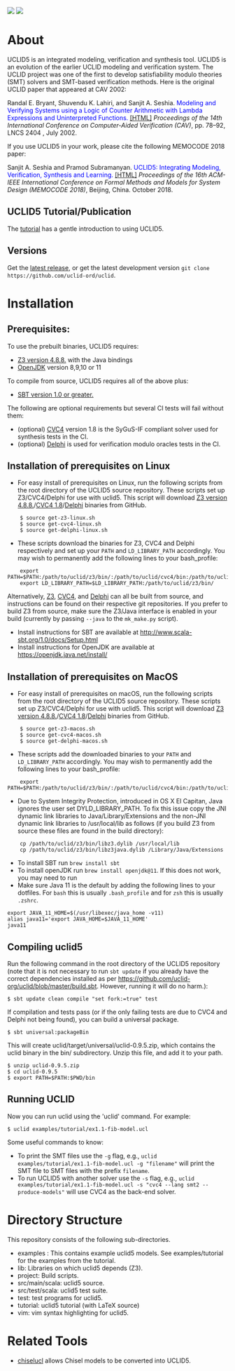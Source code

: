 <a href="https://travis-ci.org/uclid-org/uclid"><img src="https://travis-ci.org/uclid-org/uclid.svg?branch=master"></a>
![](https://github.com/uclid-org/uclid/workflows/Uclid%20CI/badge.svg)

# About

UCLID5 is an integrated modeling, verification and synthesis tool. UCLID5 is an evolution of the earlier UCLID modeling and verification system. The UCLID project was one of the first to develop satisfiability modulo theories (SMT) solvers and SMT-based verification methods. Here is the original UCLID paper that appeared at CAV 2002:

Randal E. Bryant, Shuvendu K. Lahiri, and Sanjit A. Seshia. <font color="blue">Modeling and Verifying Systems using a Logic of Counter Arithmetic with Lambda Expressions and Uninterpreted Functions.</font> [\[HTML\]](https://people.eecs.berkeley.edu/~sseshia/pubs/b2hd-bryant-cav02.html)
*Proceedings of the 14th International Conference on Computer-Aided Verification (CAV)*, pp. 78–92, LNCS 2404 , July 2002.

If you use UCLID5 in your work, please cite the following MEMOCODE 2018 paper:

Sanjit A. Seshia and Pramod Subramanyan. <font color="blue">UCLID5: Integrating Modeling, Verification, Synthesis and Learning.</font> [\[HTML\]](https://people.eecs.berkeley.edu/~sseshia/pubs/b2hd-seshia-memocode18.html)
*Proceedings of the 16th ACM-IEEE International Conference on Formal Methods and Models for System Design (MEMOCODE 2018)*, Beijing, China. October 2018. 


## UCLID5 Tutorial/Publication

The [tutorial](https://github.com/uclid-org/uclid/blob/master/tutorial/tutorial.pdf) has a gentle introduction to using UCLID5.


## Versions

Get the [latest release](https://github.com/uclid-org/uclid/releases), or get the latest development version `git clone https://github.com/uclid-ord/uclid`.

# Installation

## Prerequisites:
To use the prebuilt binaries, UCLID5 requires:
- [Z3 version 4.8.8.](https://github.com/Z3Prover/z3/releases/tag/z3-4.8.8) with the Java bindings
- [OpenJDK](https://openjdk.java.net/) version 8,9,10 or 11

To compile from source, UCLID5 requires all of the above plus:
- [SBT version 1.0 or greater.](http://www.scala-sbt.org/1.0/docs/Setup.html) 

The following are optional requirements but several CI tests will fail without them:
- (optional) [CVC4](https://github.com/cvc5/cvc5) version 1.8 is the SyGuS-IF compliant solver used for synthesis tests in the CI. 
- (optional) [Delphi](https://github.com/polgreen/delphi) is used for verification modulo oracles tests in the CI.


## Installation of prerequisites on Linux
- For easy install of prerequisites on Linux, run the following scripts from the root directory of the UCLID5 source repository. These scripts set up Z3/CVC4/Delphi for use with uclid5. This script will download [Z3 version 4.8.8.](https://github.com/Z3Prover/z3/releases/tag/z3-4.8.8)/[CVC4 1.8](https://github.com/cvc5/cvc5/releases/tag/1.8)/[Delphi](https://github.com/polgreen/delphi/releases/tag/0.1) binaries from GitHub.
~~~
    $ source get-z3-linux.sh 
    $ source get-cvc4-linux.sh 
    $ source get-delphi-linux.sh
~~~
- These scripts download the binaries for Z3, CVC4 and Delphi respectively and set up your `PATH` and `LD_LIBRARY_PATH` accordingly. 
You may wish to permanently add the following lines to your bash_profile:
~~~
    export PATH=$PATH:/path/to/uclid/z3/bin/:/path/to/uclid/cvc4/bin:/path/to/uclid/delphi/bin/
    export LD_LIBRARY_PATH=$LD_LIBRARY_PATH:/path/to/uclid/z3/bin/
~~~

Alternatively, [Z3](https://github.com/Z3Prover/z3), [CVC4](https://github.com/cvc5/cvc5), and [Delphi](https://github.com/polgreen/delphi) can all be built from source, and instructions can be found on their respective git repositories. If you prefer to build Z3 from source, make sure the Z3/Java interface is enabled in your build (currently by passing `--java` to the `mk_make.py` script).

- Install instructions for SBT are available at http://www.scala-sbt.org/1.0/docs/Setup.html
- Install instructions for OpenJDK are available at https://openjdk.java.net/install/

## Installation of prerequisites on MacOS
- For easy install of prerequisites on macOS, run the following scripts from the root directory of the UCLID5 source repository. These scripts set up Z3/CVC4/Delphi for use with uclid5. This script will download [Z3 version 4.8.8.](https://github.com/Z3Prover/z3/releases/tag/z3-4.8.8)/[CVC4 1.8](https://github.com/cvc5/cvc5/releases/tag/1.8)/[Delphi](https://github.com/polgreen/delphi/releases/tag/0.1) binaries from GitHub.
~~~
    $ source get-z3-macos.sh 
    $ source get-cvc4-macos.sh 
    $ source get-delphi-macos.sh
~~~
- These scripts add the downloaded binaries to your `PATH` and `LD_LIBRARY_PATH` accordingly. You may wish to permanently add the following lines to your bash_profile:
~~~
    export PATH=$PATH:/path/to/uclid/z3/bin/:/path/to/uclid/cvc4/bin:/path/to/uclid/delphi/bin/
~~~
- Due to System Integrity Protection, introduced in OS X El Capitan, Java ignores the user set DYLD_LIBRARY_PATH. To fix this issue copy the JNI dynamic link libraries to Java/Library/Extensions and the non-JNI dynamic link libraries to /usr/local/lib as follows (if you build Z3 from source these files are found in the build directory):
~~~
    cp /path/to/uclid/z3/bin/libz3.dylib /usr/local/lib
    cp /path/to/uclid/z3/bin/libz3java.dylib /Library/Java/Extensions
~~~

- To install SBT run `brew install sbt`
- To install openJDK run `brew install openjdk@11`. If this does not work, you may need to run 
- Make sure Java 11 is the default by adding the following lines to your dotfiles. For `bash` this is usually `.bash_profile` and for `zsh` this is usually `.zshrc`.
```
export JAVA_11_HOME=$(/usr/libexec/java_home -v11)
alias java11='export JAVA_HOME=$JAVA_11_HOME'
java11
```

## Compiling uclid5

Run the following command in the root directory of the UCLID5 repository (note that it is not necessary to run `sbt update` if you already have the correct dependencies installed as per https://github.com/uclid-org/uclid/blob/master/build.sbt. However, running it will do no harm.):

    $ sbt update clean compile "set fork:=true" test

If compilation and tests pass (or if the only failing tests are due to CVC4 and Delphi not being found), you can build a universal package.

    $ sbt universal:packageBin

This will create uclid/target/universal/uclid-0.9.5.zip, which contains the uclid binary in the bin/ subdirectory. Unzip this file, and add it to your path.

    $ unzip uclid-0.9.5.zip
    $ cd uclid-0.9.5
    $ export PATH=$PATH:$PWD/bin

## Running UCLID

Now you can run uclid using the 'uclid' command. For example:

    $ uclid examples/tutorial/ex1.1-fib-model.ucl
    
 Some useful commands to know:
 - To print the SMT files use the `-g` flag, e.g., `uclid examples/tutorial/ex1.1-fib-model.ucl -g "filename"` will print the SMT file to SMT files with the prefix `filename`.
 - To run UCLID5 with another solver use the `-s` flag, e.g., `uclid examples/tutorial/ex1.1-fib-model.ucl -s "cvc4 --lang smt2 --produce-models"` will use CVC4 as the back-end solver.

# Directory Structure

This repository consists of the following sub-directories.
 - examples : This contains example uclid5 models. See examples/tutorial for the examples from the tutorial.
 - lib: Libraries on which uclid5 depends (Z3).
 - project: Build scripts.
 - src/main/scala: uclid5 source.
 - src/test/scala: uclid5 test suite.
 - test: test programs for uclid5.
 - tutorial: uclid5 tutorial (with LaTeX source)
 - vim: vim syntax highlighting for uclid5. 

# Related Tools

* [chiselucl](https://github.com/uclid-org/chiselucl) allows Chisel models to be converted into UCLID5.
